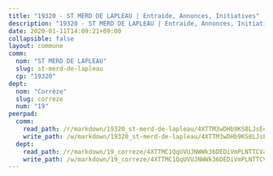 ```yaml
---
title: "19320 - ST MERD DE LAPLEAU | Entraide, Annonces, Initiatives"
description: "19320 - ST MERD DE LAPLEAU | Entraide, Annonces, Initiatives"
date: 2020-01-11T14:09:21+09:00
collapsible: false
layout: commune
comm:
  nom: "ST MERD DE LAPLEAU"
  slug: st-merd-de-lapleau
  cp: "19320"
dept:
  nom: "Corrèze"
  slug: correze
  num: "19"
peerpad:
  comm:
    read_path: /r/markdown/19320_st-merd-de-lapleau/4XTTM3wDHb9KS8LJsEeXi6A3qHugPj4gqmNkGJbhAkPg5f4K5
    write_path: /w/markdown/19320_st-merd-de-lapleau/4XTTM3wDHb9KS8LJsEeXi6A3qHugPj4gqmNkGJbhAkPg5f4K5-K3TgU9BHiEYTf3qaaW4fTok5NSmmzWcmpQLvjVWktL5A5BXNm1ABtbHoFxLLJjxVT5JoH6A2VAD6hWz9Pz2sPSYcyoYmzGi5v2BqSUQqnMwqJ6r3g1vPGMrsXVymrvwipDXSRaNX
  dept:
    read_path: /r/markdown/19_correze/4XTTMC1QqUVUJNWWk36DEDiVmPLNTTCVay5E5gwEvpSf36VsS
    write_path: /w/markdown/19_correze/4XTTMC1QqUVUJNWWk36DEDiVmPLNTTCVay5E5gwEvpSf36VsS-K3TgUzu4fqyixiBZaA5Ejd2iCC9xJnV2MqYc8L2r22c4qVWWx9VnJmMAAFTQjLmwLDBGZ9pgHdAtPGZHV6pZb6y2bhgaqXFUJ1Fp1QgihzJpszTr9ow8JcXoeYzTUZfY7Rzzn9sS
---
```


